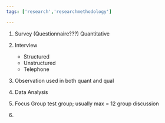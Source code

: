 ```yaml
---
tags: ['research','researchmethodology']

---
```


1. Survey  (Questionnaire???)
   Quantitative
   
2. Interview 
   - Structured
   - Unstructured
   - Telephone

3. Observation 
   used in both quant and qual
   
4. Data Analysis 

5. Focus Group
   test group; usually max = 12 
   group discussion
   
6. 